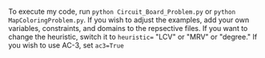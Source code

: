 To execute my code, run `python Circuit_Board_Problem.py` or `python MapColoringProblem.py`. If you wish to adjust the examples, add your own variables, constraints, and domains to the repsective files. If you want to change the heuristic, switch it to `heuristic=` "LCV" or "MRV" or "degree." If you wish to use AC-3, set `ac3=True`
